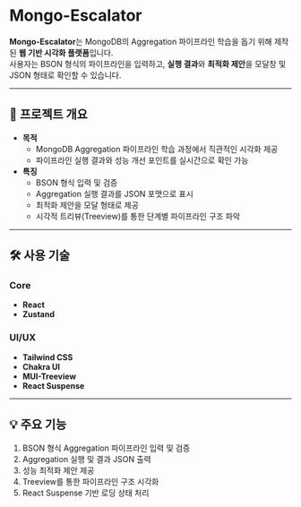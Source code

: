 # Mongo-Escalator

**Mongo-Escalator**는 MongoDB의 Aggregation 파이프라인 학습을 돕기 위해 제작된 **웹 기반 시각화 플랫폼**입니다.  
사용자는 BSON 형식의 파이프라인을 입력하고, **실행 결과**와 **최적화 제안**을 모달창 및 JSON 형태로 확인할 수 있습니다.

---

## 📌 프로젝트 개요
- **목적**
  - MongoDB Aggregation 파이프라인 학습 과정에서 직관적인 시각화 제공
  - 파이프라인 실행 결과와 성능 개선 포인트를 실시간으로 확인 가능
- **특징**
  - BSON 형식 입력 및 검증
  - Aggregation 실행 결과를 JSON 포맷으로 표시
  - 최적화 제안을 모달 형태로 제공
  - 시각적 트리뷰(Treeview)를 통한 단계별 파이프라인 구조 파악

---

## 🛠 사용 기술

### **Core**
- **React**
- **Zustand**

### **UI/UX**
- **Tailwind CSS**
- **Chakra UI**
- **MUI-Treeview**
- **React Suspense**



---

## 💡 주요 기능
1. BSON 형식 Aggregation 파이프라인 입력 및 검증
2. Aggregation 실행 및 결과 JSON 출력
3. 성능 최적화 제안 제공
4. Treeview를 통한 파이프라인 구조 시각화
5. React Suspense 기반 로딩 상태 처리

